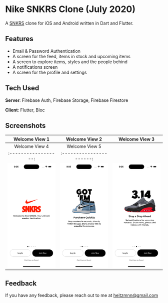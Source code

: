# Nike SNKRS Clone (July 2020)
A [SNKRS](https://www.nike.com/de/snkrs-app) clone for iOS and Android written in Dart and Flutter. 

## Features
- Email & Password Authentication
- A screen for the feed, items in stock and upcoming items 
- A screen to explore items, styles and the people behind
- A notifications screen
- A screen for the profile and settings

## Tech Used
**Server**: Firebase Auth, Firebase Storage, Firebase Firestore

**Client**: Flutter, Bloc

## Screenshots
Welcome View 1      |    Welcome View 2      |    Welcome View 3      |
:------------------:|:----------------------:|:----------------------:|
Welcome View 4      |    Welcome View 5      |
:------------------:|:----------------------:|
![](https://github.com/floheitzmann/Nike-SNKRS-Clone/blob/main/screenshots/welcome_screen_1.png?raw=true)|![](https://github.com/floheitzmann/Nike-SNKRS-Clone/blob/main/screenshots/welcome_screen_2.png?raw=true)|![](https://github.com/floheitzmann/Nike-SNKRS-Clone/blob/main/screenshots/welcome_screen_3.png?raw=true)|![](https://github.com/floheitzmann/Nike-SNKRS-Clone/blob/main/screenshots/welcome_screen_4.png?raw=true)|![](https://github.com/floheitzmann/Nike-SNKRS-Clone/blob/main/screenshots/welcome_screen_5.png?raw=true)|

## Feedback
If you have any feedback, please reach out to me at heitzmnn@gmail.com
